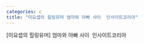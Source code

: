 ```yaml
---
categories: c
title: "이요셉의 힐링유머 엄마와 아빠 사이  인사이트코리아"
---
```

[이요셉의 힐링유머] 엄마와 아빠 사이&nbsp;&nbsp;인사이트코리아